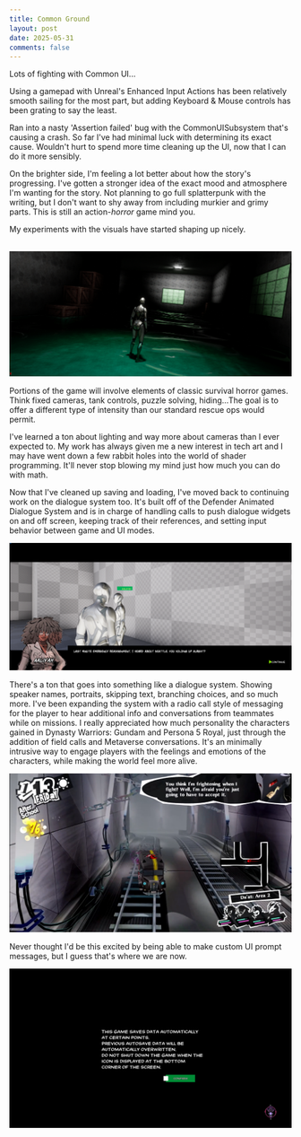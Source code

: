 ```yaml
---
title: Common Ground
layout: post
date: 2025-05-31
comments: false
---
```

Lots of fighting with Common UI...

Using a gamepad with Unreal's Enhanced Input Actions has been relatively smooth sailing for the most part, but adding Keyboard & Mouse controls has been grating to say the least.  
  
Ran into a nasty 'Assertion failed' bug with the CommonUISubsystem that's causing a crash. So far I've had minimal luck with determining its exact cause. Wouldn't hurt to spend more time cleaning up the UI, now that I can do it more sensibly.  
  
On the brighter side, I'm feeling a lot better about how the story's progressing. I've gotten a stronger idea of the exact mood and atmosphere I'm wanting for the story. Not planning to go full splatterpunk with the writing, but I don't want to shy away from including murkier and grimy parts. This is still an action-*horror* game mind you.  
  
My experiments with the visuals have started shaping up nicely.

<p style="text-align: center"><br><img src="/assets/images/Atmosphere.png" alt="Survival Horror Atmosphere"></p>

Portions of the game will involve elements of classic survival horror games. Think fixed cameras, tank controls, puzzle solving, hiding...The goal is to offer a different type of intensity than our standard rescue ops would permit.  
  
I've learned a ton about lighting and way more about cameras than I ever expected to. My work has always given me a new interest in tech art and I may have went down a few rabbit holes into the world of shader programming. It'll never stop blowing my mind just how much you can do with math.  
  
Now that I've cleaned up saving and loading, I've moved back to continuing work on the dialogue system too. It's built off of the Defender Animated Dialogue System and is in charge of handling calls to push dialogue widgets on and off screen, keeping track of their references, and setting input behavior between game and UI modes.

<p style="text-align: center"><img src="/assets/images/Dialogue.png"></p>

There's a ton that goes into something like a dialogue system. Showing speaker names, portraits, skipping text, branching choices, and so much more. I've been expanding the system with a radio call style of messaging for the player to hear additional info and conversations from teammates while on missions. I really appreciated how much personality the characters gained in Dynasty Warriors: Gundam and Persona 5 Royal, just through the addition of field calls and Metaverse conversations. It's an minimally intrusive way to engage players with the feelings and emotions of the characters, while making the world feel more alive.

<p style="text-align: center"><img src="/assets/images/MementosConvo.png"></p>

Never thought I'd be this excited by being able to make custom UI prompt messages, but I guess that's where we are now.

![](/assets/images/SaveDataMessage.png)
